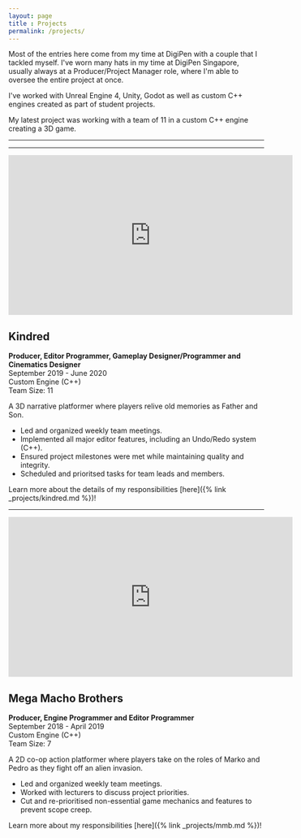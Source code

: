 ```yaml
---
layout: page
title : Projects
permalink: /projects/
---
```


Most of the entries here come from my time at DigiPen with a couple that I tackled myself. I've worn many hats in my time at DigiPen Singapore, usually always at a Producer/Project Manager role, where I'm able to oversee the entire project at once.  

I've worked with Unreal Engine 4, Unity, Godot as well as custom C++ engines created as part of student projects.  

My latest project was working with a team of 11 in a custom C++ engine creating a 3D game.

---
---

<!--![Kindred](assets/kindred.png)-->
<iframe width="560" height="315" src="https://www.youtube.com/embed/oB_Zaoc2pgY" frameborder="0" allow="accelerometer; autoplay; encrypted-media; gyroscope; picture-in-picture" allowfullscreen></iframe>

## **Kindred**

**Producer, Editor Programmer, Gameplay Designer/Programmer and Cinematics Designer**  
September 2019 - June 2020  
Custom Engine (C++)  
Team Size: 11

A 3D narrative platformer where players relive old memories as Father and Son.

- Led and organized weekly team meetings.
- Implemented all major editor features, including an Undo/Redo system (C++).
- Ensured project milestones were met while maintaining quality and integrity.
- Scheduled and prioritsed tasks for team leads and members.  

Learn more about the details of my responsibilities [here]({% link _projects/kindred.md %})!

---

<!--![Mega Macho Brothers](assets/mmb.jpg)-->
<iframe width="560" height="315" src="https://www.youtube.com/embed/-3gB86JMQ-8" frameborder="0" allow="accelerometer; autoplay; encrypted-media; gyroscope; picture-in-picture" allowfullscreen></iframe>

## **Mega Macho Brothers**

**Producer, Engine Programmer and Editor Programmer**  
September 2018 - April 2019  
Custom Engine (C++)  
Team Size: 7  

A 2D co-op action platformer where players take on the roles of Marko and Pedro as they fight off an alien invasion.

- Led and organized weekly team meetings.
- Worked with lecturers to discuss project priorities.
- Cut and re-prioritised non-essential game mechanics and features to prevent scope creep.

Learn more about my responsibilities [here]({% link _projects/mmb.md %})!